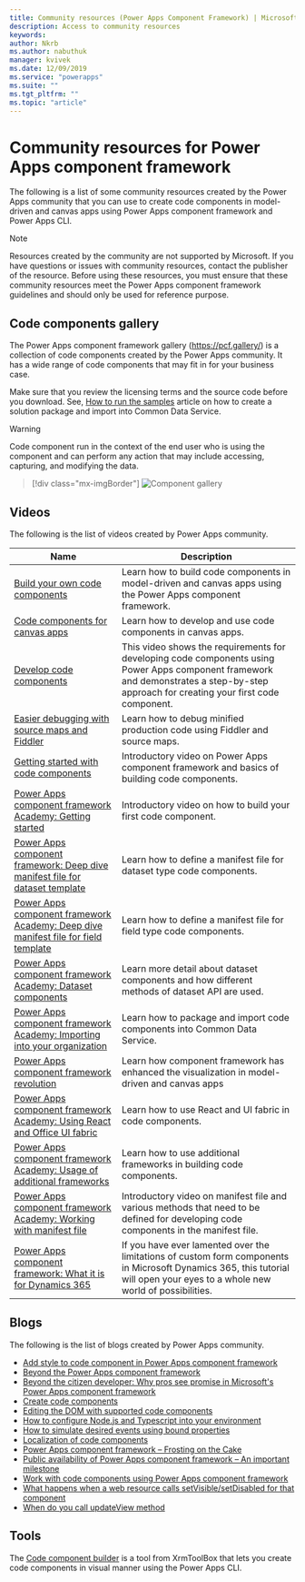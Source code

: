 ```yaml
---
title: Community resources (Power Apps Component Framework) | Microsoft Docs
description: Access to community resources
keywords:
author: Nkrb
ms.author: nabuthuk
manager: kvivek
ms.date: 12/09/2019
ms.service: "powerapps"
ms.suite: ""
ms.tgt_pltfrm: ""
ms.topic: "article"
---
```


# Community resources for Power Apps component framework

The following is a list of some community resources created by the Power Apps community that you can use to create code components in model-driven and canvas apps using Power Apps component framework and Power Apps CLI. 

> [!NOTE]            
> Resources created by the community are not supported by Microsoft. If you have questions or issues with community resources, contact the publisher of the resource. Before using these resources, you must ensure that these community resources meet the Power Apps component framework guidelines and should only be used for reference purpose. 

## Code components gallery

The Power Apps component framework gallery (<https://pcf.gallery/>) is a collection of code components created by the Power Apps community. It has a wide range of code components that may fit in for your business case. 

Make sure that you review the licensing terms and the source code before you download. See, [How to run the samples](use-sample-components.md) article on how to create a solution package and import into Common Data Service.

> [!WARNING]
> Code component run in the context of the end user who is using the component and can perform any action that may include accessing, capturing, and modifying the data. 

> [!div class="mx-imgBorder"]
> ![Component gallery](media/pcf-gallery.PNG "Components gallery")

## Videos        

The following is the list of videos created by Power Apps community.

|Name|Description|
|------|-------|
|[Build your own code components](https://www.youtube.com/watch?v=S3Z_IUf1ncg)| Learn how to build code components in model-driven and canvas apps using the Power Apps component framework.| 
|[Code components for canvas apps](https://www.youtube.com/watch?v=bMSCkcb4xAQ&feature=emb_logo)| Learn how to develop and use code components in canvas apps.|
|[Develop code components](https://www.youtube.com/watch?v=FxWF-LCCB4g&feature=youtu.be)| This video shows the requirements for developing code components using Power Apps component framework and demonstrates a step-by-step approach for creating your first code component.|
|[Easier debugging with source maps and Fiddler](https://www.youtube.com/watch?v=Ov-m5FBUj9g&feature=youtu.be)|Learn how to debug minified production code using Fiddler and source maps.|
|[Getting started with code components](https://www.youtube.com/watch?v=ylhVZUlGgQw)| Introductory video on Power Apps component framework and basics of building code components.|
|[Power Apps component framework Academy: Getting started](https://www.youtube.com/watch?v=YJ9hrKxAhTU)| Introductory video on how to build your first code component.|
|[Power Apps component framework: Deep dive manifest file for dataset template](https://www.youtube.com/watch?v=TsTrYaOGaGo&feature=youtu.be)| Learn how to define a manifest file for dataset type code components.|
|[Power Apps component framework Academy: Deep dive manifest file for field template](https://www.youtube.com/watch?time_continue=522&v=w40zqSsYEy0)| Learn how to define a manifest file for field type code components.|
|[Power Apps component framework Academy: Dataset components](https://www.youtube.com/watch?v=OEiM97nTD0w)| Learn more detail about dataset components and how different methods of dataset API are used.|
|[Power Apps component framework Academy: Importing into your organization](https://www.youtube.com/watch?v=2uO2L2xTPkc)| Learn how to package and import code components into Common Data Service.|
|[Power Apps component framework revolution](https://youtu.be/_SjEQ-7LK_Q)|Learn how component framework has enhanced the visualization in model-driven and canvas apps|
|[Power Apps component framework Academy: Using React and Office UI fabric](https://www.youtube.com/watch?v=e7JNgGlI3nE)| Learn how to use React and UI fabric in code components.|
|[Power Apps component framework Academy: Usage of additional frameworks](https://www.youtube.com/watch?v=cOPyyDdsEjQ)| Learn how to use additional frameworks in building code components.|
[Power Apps component framework Academy: Working with manifest file](https://www.youtube.com/watch?v=qbSpDVTxt7U&t=5s)| Introductory video on manifest file and various methods that need to be defined for developing code components in the manifest file.|
|[Power Apps component framework: What it is for Dynamics 365](https://youtu.be/3LnPaKtfKhw)|If you have ever lamented over the limitations of custom form components in Microsoft Dynamics 365, this tutorial will open your eyes to a whole new world of possibilities.|

## Blogs

The following is the list of blogs created by Power Apps community.

- [Add style to code component in Power Apps component framework](https://nishantrana.me/2019/06/06/how-to-add-style-to-custom-component-in-powerapps-component-framework/)
- [Beyond the Power Apps component framework](https://www.itaintboring.com/dynamics-crm/beyond-the-powerapps-component-framework)
- [Beyond the citizen developer: Why pros see promise in Microsoft's Power Apps component framework](https://msdynamicsworld.com/story/beyond-citizen-developer-why-pros-see-promise-microsofts-powerapps-component-framework)
- [Create code components](https://debajmecrm.com/2019/04/26/in-depth-end-end-walkthrough-develop-your-custom-controls-using-power-apps-component-framework-and-use-it-on-your-crm-interface/)
- [Editing the DOM with supported code components](https://www.magnetismsolutions.com/blog/adammurchison/2019/05/29/editing-the-dom-with-supported-dynamics-365-custom-controls)
- [How to configure Node.js and Typescript into your environment](https://capuanodanilo.com/2019/06/11/how-to-configure-node-js-and-typescript-into-your-environment-to-develop-powerapps-component-frameworks-pcf)
- [How to simulate desired events using bound properties](https://technomancy.com.au/2020/03/27/how-to-handle-events-and-reset-component-in-pcf/)
- [Localization of code components](https://dynamicsninja.blog/2020/01/21/pcf-localization)
- [Power Apps component framework – Frosting on the Cake](https://stevemordue.com/powerapps-component-framework-frosting-on-the-cake/)
- [Public availability of Power Apps component framework – An important milestone](https://crmindian.com/2019/04/24/public-availability-of-powerapps-component-framework-an-important-milestone-for-powerapps-and-d365/)
- [Work with code components using Power Apps component framework](https://powermaverick.dev/2019/05/18/create-custom-controls-using-powerapp-component-framework)
- [What happens when a web resource calls setVisible/setDisabled for that component](https://www.itaintboring.com/dynamics-crm/pcf-components-and-setvisible-setdisabled)
- [When do you call updateView method](https://dianabirkelbach.wordpress.com/2020/03/29/pcf-when-is-updateview-called)

## Tools

The [Code component builder](https://www.xrmtoolbox.com/plugins/Maverick.PCF.Builder/) is a tool from XrmToolBox that lets you create code components in visual manner using the Power Apps CLI.
